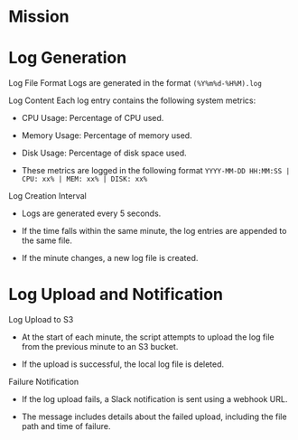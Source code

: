# Mission

# Log Generation

Log File Format
Logs are generated in the format `(%Y%m%d-%H%M).log`

Log Content
Each log entry contains the following system metrics:

- CPU Usage: Percentage of CPU used.

- Memory Usage: Percentage of memory used.

- Disk Usage: Percentage of disk space used.

- These metrics are logged in the following format
`YYYY-MM-DD HH:MM:SS | CPU: xx% | MEM: xx% | DISK: xx%`

Log Creation Interval

- Logs are generated every 5 seconds.

- If the time falls within the same minute, the log entries are appended to the same file.

- If the minute changes, a new log file is created.

# Log Upload and Notification

Log Upload to S3

- At the start of each minute, the script attempts to upload the log file from the previous minute to an S3 bucket.

- If the upload is successful, the local log file is deleted.

Failure Notification

- If the log upload fails, a Slack notification is sent using a webhook URL.

- The message includes details about the failed upload, including the file path and time of failure.